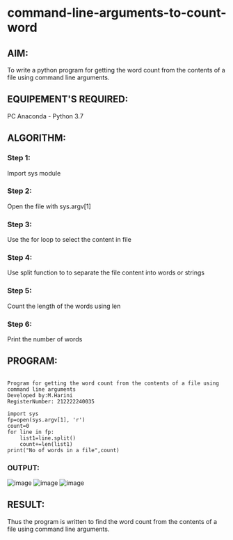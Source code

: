 # command-line-arguments-to-count-word

## AIM:
To write a python program for getting the word count from the contents of a file using command line arguments.


## EQUIPEMENT'S REQUIRED: 
PC
Anaconda - Python 3.7


## ALGORITHM:

### Step 1:
Import sys module

### Step 2:
Open the file with sys.argv[1]

### Step 3:
Use the for loop to select the content in file

### Step 4:
Use split function to to separate the file content into words or strings

### Step 5:
Count the length of the words using len

### Step 6:
Print the number of words




## PROGRAM:

```

Program for getting the word count from the contents of a file using command line arguments
Developed by:M.Harini
RegisterNumber: 212222240035

import sys
fp=open(sys.argv[1], 'r')
count=0
for line in fp:
    list1=line.split()
    count+=len(list1)
print("No of words in a file",count)

```

### OUTPUT:

![image](https://github.com/Harinimuthu17/command-line-arguments-to-count-word/assets/130278614/fb447575-09d8-4a47-a60d-59c2dfed57e2)
![image](https://github.com/Harinimuthu17/command-line-arguments-to-count-word/assets/130278614/ebb7684e-a4e8-4eda-9209-6402987d79c2)
![image](https://github.com/Harinimuthu17/command-line-arguments-to-count-word/assets/130278614/ad4b980e-26c1-4337-a10a-893040cf6157)




## RESULT:
Thus the program is written to find the word count from the contents of a file using command line arguments.
